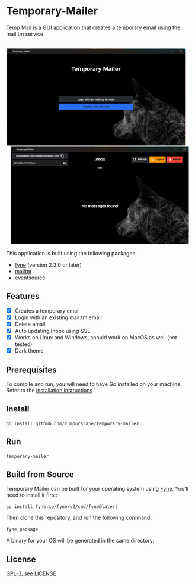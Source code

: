# Temporary-Mailer
Temp Mail is a GUI application that creates a temporary email using the mail.tm service

<p align="center">
  <br />
  <img
    src="assets/Screenshot1.png"
    alt="Temp Mail Application"
    width="481"
    height="261"
  />
  &nbsp;&nbsp;&nbsp;&nbsp;
  <img
    src="assets/Screenshot2.png"
    alt="Temp Mail Application"
    width="481"
    height="261"
    />

</p>

This application is built using the following packages:
- [fyne](https://github.com/fyne-io/fyne) (version 2.3.0 or later)
- [mailtm](github.com/felixstrobel/mailtm)
- [eventsource](github.com/donovanhide/eventsource)


## Features

- [x] Creates a temporary email
- [x] Login with an existing mail.tm email
- [x] Delete email
- [x] Auto updating Inbox using SSE
- [x] Works on Linux and Windows, should work on MacOS as well (not tested)
- [x] Dark theme

## Prerequisites

To compile and run, you will need to have Go installed on your machine. Refer to the [installation instructions](https://go.dev/doc/install).

## Install

```shell
go install github.com/rumourscape/temporary-mailer
```

## Run

```shell
temporary-mailer
```

## Build from Source

Temporary Mailer can be built for your operating system using [Fyne](https://fyne.io/). You’ll need to install it first:

```shell
go install fyne.io/fyne/v2/cmd/fyne@latest
```

Then clone this repository, and run the following command:

```shell
fyne package
```

A binary for your OS will be generated in the same directory.

## License

[GPL-3, see LICENSE](LICENSE)